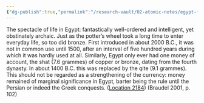 ```yaml
---
{"dg-publish":true,"permalink":"/research-vault/02-atomic-notes/egypt-fantastically-well-ordered-and-intelligent-yet-obstinately-archaic-bronze-and-money/"}
---
```


The spectacle of life in Egypt: fantastically well-ordered and intelligent, yet obstinately archaic. Just as the potter’s wheel took a long time to enter everyday life, so too did bronze. First introduced in about 2000 B.C., it was not in common use until 1500, after an interval of five hundred years during which it was hardly used at all. Similarly, Egypt only ever had one money of account, the shat (7.6 grammes) of copper or bronze, dating from the fourth dynasty. In about 1400 B.C. this was replaced by the qite (9.1 grammes). This should not be regarded as a strengthening of the currency: money remained of marginal significance in Egypt, barter being the rule until the Persian or indeed the Greek conquests. ([Location 2184](https://readwise.io/to_kindle?action=open&asin=B004FEFSCC&location=2184)) (Braudel 2001, p. 102)